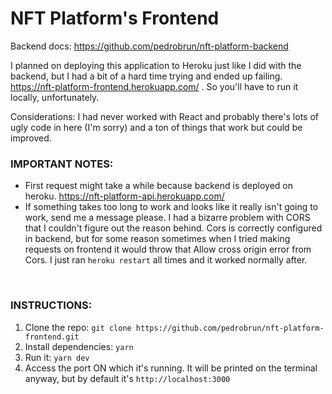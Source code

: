 # NFT Platform's Frontend

Backend docs: https://github.com/pedrobrun/nft-platform-backend

I planned on deploying this application to Heroku just like I did with the backend, but I had a bit of a hard time trying and ended up failing. https://nft-platform-frontend.herokuapp.com/ .
So you'll have to run it locally, unfortunately.

Considerations: I had never worked with React and probably there's lots of ugly code in here (I'm sorry) and a ton of things that work but could be improved.

### IMPORTANT NOTES:
- First request might take a while because backend is deployed on heroku. https://nft-platform-api.herokuapp.com/
- If something takes too long to work and looks like it really isn't going to work, send me a message please. I had a bizarre problem with CORS that I couldn't figure out the reason behind. Cors is correctly configured in backend, but for some reason sometimes when I tried making requests on frontend it would throw that Allow cross origin error from Cors. I just ran `heroku restart` all times and it worked normally after.

<br/>

### INSTRUCTIONS:
1. Clone the repo: `git clone https://github.com/pedrobrun/nft-platform-frontend.git`
2. Install dependencies: `yarn`
3. Run it: `yarn dev`
4. Access the port ON which it's running. It will be printed on the terminal anyway, but by default it's `http://localhost:3000`

